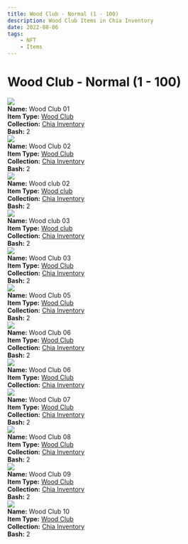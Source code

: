 ```yaml
---
title: Wood Club - Normal (1 - 100)
description: Wood Club Items in Chia Inventory
date: 2022-08-06
tags:
    - NFT
    - Items
---
```


# Wood Club - Normal (1 - 100)
<div class="item_thumbnail">
<a href="../../../Weapon/Wood_Club/Wood_Club"><img loading="lazy" src="https://w6pk4njolast4eclvstupewv5llkfp37bgjmzk2u6zz3vaq5pm.arweave.net/t5-6uNS5YJT4QS6ynR5LV6taiv38JksyrVPZzuoIde4"></a><br/>
<div><strong>Name:</strong> Wood Club 01</div>
<div><strong>Item Type:</strong> <a href="../../../Weapon/Wood_Club/Wood_Club">Wood Club</a></div>
<div><strong>Collection:</strong> <a href="https://www.spacescan.io/xch/nft/collection/col16fpva26fhdjp2echs3cr7c30gzl7qe67hu9grtsjcqldz354asjsyzp6wx">Chia Inventory</a></div>
<div><strong>Bash:</strong> 2</div>
</div>
<div class="item_thumbnail">
<a href="../../../Weapon/Wood_Club/Wood_Club"><img loading="lazy" src="https://a3cnvns5xwt4zt2pfvizrms3p4hfnvieypsrai7o7uor3ai.arweave.net/BsTatl2_9p8zPTy1RmLJbfw_5W1Q_TD5R_Aj7v0dHYE"></a><br/>
<div><strong>Name:</strong> Wood Club 02</div>
<div><strong>Item Type:</strong> <a href="../../../Weapon/Wood_Club/Wood_Club">Wood Club</a></div>
<div><strong>Collection:</strong> <a href="https://www.spacescan.io/xch/nft/collection/col16fpva26fhdjp2echs3cr7c30gzl7qe67hu9grtsjcqldz354asjsyzp6wx">Chia Inventory</a></div>
<div><strong>Bash:</strong> 2</div>
</div>
<div class="item_thumbnail">
<a href="../../../Weapon/Wood_club/Wood_club"><img loading="lazy" src="https://3ug7tb4bjnc4k5ljoaeb42levwmwklkqjlyyoiwvbmankfvi.arweave.net/3Q35h4FLRcV1aXAIHmlkrZllLVBK8Yc_i1QsA1Rao-g"></a><br/>
<div><strong>Name:</strong> Wood club 02</div>
<div><strong>Item Type:</strong> <a href="../../../Weapon/Wood_club/Wood_club">Wood club</a></div>
<div><strong>Collection:</strong> <a href="https://www.spacescan.io/xch/nft/collection/col16fpva26fhdjp2echs3cr7c30gzl7qe67hu9grtsjcqldz354asjsyzp6wx">Chia Inventory</a></div>
<div><strong>Bash:</strong> 2</div>
</div>
<div class="item_thumbnail">
<a href="../../../Weapon/Wood_club/Wood_club"><img loading="lazy" src="https://xqxisjgoierj4bfa3zo3nnrst37wvyrjnxdzq52xpdnkptet.arweave.net/vC6JJM5BIp4EoN5dtrY_ynv9q4ilt-x5h3V3jap8yTg"></a><br/>
<div><strong>Name:</strong> Wood club 03</div>
<div><strong>Item Type:</strong> <a href="../../../Weapon/Wood_club/Wood_club">Wood club</a></div>
<div><strong>Collection:</strong> <a href="https://www.spacescan.io/xch/nft/collection/col16fpva26fhdjp2echs3cr7c30gzl7qe67hu9grtsjcqldz354asjsyzp6wx">Chia Inventory</a></div>
<div><strong>Bash:</strong> 2</div>
</div>
<div class="item_thumbnail">
<a href="../../../Weapon/Wood_Club/Wood_Club"><img loading="lazy" src="https://fixisgstjfm4azebpk6rlyd3htq6lelk466chz5oofiyxditvicq.arweave.net/Ki6JGlNJWcBkgXq9FeB7POHlkWrnvCPnrnFRi40TqgU"></a><br/>
<div><strong>Name:</strong> Wood Club 03</div>
<div><strong>Item Type:</strong> <a href="../../../Weapon/Wood_Club/Wood_Club">Wood Club</a></div>
<div><strong>Collection:</strong> <a href="https://www.spacescan.io/xch/nft/collection/col16fpva26fhdjp2echs3cr7c30gzl7qe67hu9grtsjcqldz354asjsyzp6wx">Chia Inventory</a></div>
<div><strong>Bash:</strong> 2</div>
</div>
<div class="item_thumbnail">
<a href="../../../Weapon/Wood_Club/Wood_Club"><img loading="lazy" src="https://6busoun2zzivarb4j2nhkqx5pmgmkzdxclc5wsaez2auvrxg44.arweave.net/8GknUbrOUVBEP_E6adUL9ewzFZHcSxdtIBM6BSsbm50"></a><br/>
<div><strong>Name:</strong> Wood Club 05</div>
<div><strong>Item Type:</strong> <a href="../../../Weapon/Wood_Club/Wood_Club">Wood Club</a></div>
<div><strong>Collection:</strong> <a href="https://www.spacescan.io/xch/nft/collection/col16fpva26fhdjp2echs3cr7c30gzl7qe67hu9grtsjcqldz354asjsyzp6wx">Chia Inventory</a></div>
<div><strong>Bash:</strong> 2</div>
</div>
<div class="item_thumbnail">
<a href="../../../Weapon/Wood_Club/Wood_Club"><img loading="lazy" src="https://yrptfpyfa2jmaknoyn42wobajqhij2xpor2fk54gyzcto6puwy.arweave.net/xF8yvwUGksAprsN5qzggTA6E6u90dFV3hs_ZFN3n0ts"></a><br/>
<div><strong>Name:</strong> Wood Club 06</div>
<div><strong>Item Type:</strong> <a href="../../../Weapon/Wood_Club/Wood_Club">Wood Club</a></div>
<div><strong>Collection:</strong> <a href="https://www.spacescan.io/xch/nft/collection/col16fpva26fhdjp2echs3cr7c30gzl7qe67hu9grtsjcqldz354asjsyzp6wx">Chia Inventory</a></div>
<div><strong>Bash:</strong> 2</div>
</div>
<div class="item_thumbnail">
<a href="../../../Weapon/Wood_Club/Wood_Club"><img loading="lazy" src="https://tfovmiu3gjdqsl3fylb6iwtpvu2fqfmqiygsu2oc7ow5qnoulq.arweave.net/mV1WIpsyRwkvZcLD5FpvrTRYFZBGDSppw_vut2DXUXA"></a><br/>
<div><strong>Name:</strong> Wood Club 06</div>
<div><strong>Item Type:</strong> <a href="../../../Weapon/Wood_Club/Wood_Club">Wood Club</a></div>
<div><strong>Collection:</strong> <a href="https://www.spacescan.io/xch/nft/collection/col16fpva26fhdjp2echs3cr7c30gzl7qe67hu9grtsjcqldz354asjsyzp6wx">Chia Inventory</a></div>
</div>
<div class="item_thumbnail">
<a href="../../../Weapon/Wood_Club/Wood_Club"><img loading="lazy" src="https://gnnfhcnxfhhuicc6y55miruw5ogxprolc5ke2q34wu6xwuw4.arweave.net/M1pTibcpz0QIXsd6xEaW-6413xcsXVE1DfL_U9e1Lcg"></a><br/>
<div><strong>Name:</strong> Wood Club 07</div>
<div><strong>Item Type:</strong> <a href="../../../Weapon/Wood_Club/Wood_Club">Wood Club</a></div>
<div><strong>Collection:</strong> <a href="https://www.spacescan.io/xch/nft/collection/col16fpva26fhdjp2echs3cr7c30gzl7qe67hu9grtsjcqldz354asjsyzp6wx">Chia Inventory</a></div>
<div><strong>Bash:</strong> 2</div>
</div>
<div class="item_thumbnail">
<a href="../../../Weapon/Wood_Club/Wood_Club"><img loading="lazy" src="https://dwhikh6kphixwqdhm2s6ordzmltxphdzyikkbeojwlycu2ielm2a.arweave.net/HY6FH8p50XtAZ2al50R5Yud3nHnCFKCRybLwKmkEWzQ"></a><br/>
<div><strong>Name:</strong> Wood Club 08</div>
<div><strong>Item Type:</strong> <a href="../../../Weapon/Wood_Club/Wood_Club">Wood Club</a></div>
<div><strong>Collection:</strong> <a href="https://www.spacescan.io/xch/nft/collection/col16fpva26fhdjp2echs3cr7c30gzl7qe67hu9grtsjcqldz354asjsyzp6wx">Chia Inventory</a></div>
<div><strong>Bash:</strong> 2</div>
</div>
<div class="item_thumbnail">
<a href="../../../Weapon/Wood_Club/Wood_Club"><img loading="lazy" src="https://c5pnxrfkxpxaeo6vu4ata4vf26sxdlxm2layg5dzziseau2a.arweave.net/F17bxKq7_7gI71acB_MHKl16Vxr-uzSwYN0ecokQFNA"></a><br/>
<div><strong>Name:</strong> Wood Club 09</div>
<div><strong>Item Type:</strong> <a href="../../../Weapon/Wood_Club/Wood_Club">Wood Club</a></div>
<div><strong>Collection:</strong> <a href="https://www.spacescan.io/xch/nft/collection/col16fpva26fhdjp2echs3cr7c30gzl7qe67hu9grtsjcqldz354asjsyzp6wx">Chia Inventory</a></div>
<div><strong>Bash:</strong> 2</div>
</div>
<div class="item_thumbnail">
<a href="../../../Weapon/Wood_Club/Wood_Club"><img loading="lazy" src="https://6b4fxnuqtrwyprrkjqry6avhauvaxakm2g52giuvvz63uc4fgi.arweave.net/8HhbtpCcbYfGKkwjjwKnBSoLgUzR_u6Mila59uguFMg"></a><br/>
<div><strong>Name:</strong> Wood Club 10</div>
<div><strong>Item Type:</strong> <a href="../../../Weapon/Wood_Club/Wood_Club">Wood Club</a></div>
<div><strong>Collection:</strong> <a href="https://www.spacescan.io/xch/nft/collection/col16fpva26fhdjp2echs3cr7c30gzl7qe67hu9grtsjcqldz354asjsyzp6wx">Chia Inventory</a></div>
<div><strong>Bash:</strong> 2</div>
</div>

